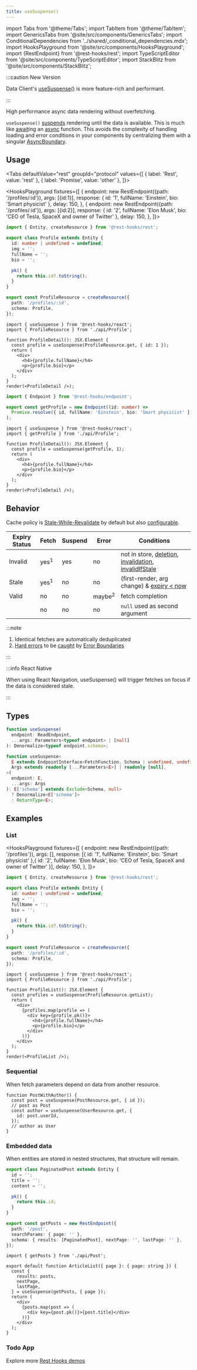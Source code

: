 ```yaml
---
title: useSuspense()
---
```


<head>
  <title>useSuspense() - Simplified data fetching for React</title>
  <meta name="docsearch:pagerank" content="10"/>
</head>

import Tabs from '@theme/Tabs';
import TabItem from '@theme/TabItem';
import GenericsTabs from '@site/src/components/GenericsTabs';
import ConditionalDependencies from '../shared/\_conditional_dependencies.mdx';
import HooksPlayground from '@site/src/components/HooksPlayground';
import {RestEndpoint} from '@rest-hooks/rest';
import TypeScriptEditor from '@site/src/components/TypeScriptEditor';
import StackBlitz from '@site/src/components/StackBlitz';

:::caution New Version

Data Client's [useSuspense()](https://dataclient.io/docs/api/useSuspense) is more feature-rich and performant.

:::

High performance async data rendering without overfetching.

`useSuspense()` [suspends](../getting-started/data-dependency#async-fallbacks) rendering until the data is available. This is much like [await](https://developer.mozilla.org/en-US/docs/Web/JavaScript/Reference/Operators/await)ing an [async](https://developer.mozilla.org/en-US/docs/Web/JavaScript/Reference/Statements/async_function) function. This avoids the complexity of handling loading and error conditions in your components by
centralizing them with a singular [AsyncBoundary](../getting-started/data-dependency.md#async-fallbacks).

## Usage

<Tabs
defaultValue="rest"
groupId="protocol"
values={[
{ label: 'Rest', value: 'rest' },
{ label: 'Promise', value: 'other' },
]}>
<TabItem value="rest">

<HooksPlayground fixtures={[
{
endpoint: new RestEndpoint({path: '/profiles/:id'}),
args: [{id:1}],
response: { id: '1', fullName: 'Einstein', bio: 'Smart physicist' },
delay: 150,
},
{
endpoint: new RestEndpoint({path: '/profiles/:id'}),
args: [{id:2}],
response: { id: '2', fullName: 'Elon Musk', bio: 'CEO of Tesla, SpaceX and owner of Twitter' },
delay: 150,
},
]}>

```typescript title="api/Profile" collapsed
import { Entity, createResource } from '@rest-hooks/rest';

export class Profile extends Entity {
  id: number | undefined = undefined;
  img = '';
  fullName = '';
  bio = '';

  pk() {
    return this.id?.toString();
  }
}

export const ProfileResource = createResource({
  path: '/profiles/:id',
  schema: Profile,
});
```

```tsx title="ProfileList"
import { useSuspense } from '@rest-hooks/react';
import { ProfileResource } from './api/Profile';

function ProfileDetail(): JSX.Element {
  const profile = useSuspense(ProfileResource.get, { id: 1 });
  return (
    <div>
      <h4>{profile.fullName}</h4>
      <p>{profile.bio}</p>
    </div>
  );
}
render(<ProfileDetail />);
```

</HooksPlayground>

</TabItem>
<TabItem value="other">

<HooksPlayground>

```typescript title="api/Profile" collapsed
import { Endpoint } from '@rest-hooks/endpoint';

export const getProfile = new Endpoint((id: number) =>
  Promise.resolve({ id, fullName: 'Einstein', bio: 'Smart physicist' }),
);
```

```tsx title="ProfileList"
import { useSuspense } from '@rest-hooks/react';
import { getProfile } from './api/Profile';

function ProfileDetail(): JSX.Element {
  const profile = useSuspense(getProfile, 1);
  return (
    <div>
      <h4>{profile.fullName}</h4>
      <p>{profile.bio}</p>
    </div>
  );
}
render(<ProfileDetail />);
```

</HooksPlayground>

</TabItem>
</Tabs>

## Behavior

Cache policy is [Stale-While-Revalidate](https://tools.ietf.org/html/rfc5861) by default but also [configurable](../concepts/expiry-policy.md).

| Expiry Status | Fetch           | Suspend | Error             | Conditions                                                                                                                                                                   |
| ------------- | --------------- | ------- | ----------------- | ---------------------------------------------------------------------------------------------------------------------------------------------------------------------------- |
| Invalid       | yes<sup>1</sup> | yes     | no                | not in store, [deletion](/rest/api/createResource#delete), [invalidation](./Controller.md#invalidate), [invalidIfStale](../concepts/expiry-policy.md#endpointinvalidifstale) |
| Stale         | yes<sup>1</sup> | no      | no                | (first-render, arg change) & [expiry &lt; now](../concepts/expiry-policy.md)                                                                                                 |
| Valid         | no              | no      | maybe<sup>2</sup> | fetch completion                                                                                                                                                             |
|               | no              | no      | no                | `null` used as second argument                                                                                                                                               |

:::note

1. Identical fetches are automatically deduplicated
2. [Hard errors](../concepts/expiry-policy.md#error-policy) to be [caught](../getting-started/data-dependency#async-fallbacks) by [Error Boundaries](./AsyncBoundary.md)

:::

:::info React Native

When using React Navigation, useSuspense() will trigger fetches on focus if the data is considered
stale.

:::

<ConditionalDependencies />

## Types

<GenericsTabs>

```typescript
function useSuspense(
  endpoint: ReadEndpoint,
  ...args: Parameters<typeof endpoint> | [null]
): Denormalize<typeof endpoint.schema>;
```

```typescript
function useSuspense<
  E extends EndpointInterface<FetchFunction, Schema | undefined, undefined>,
  Args extends readonly [...Parameters<E>] | readonly [null],
>(
  endpoint: E,
  ...args: Args
): E['schema'] extends Exclude<Schema, null>
  ? Denormalize<E['schema']>
  : ReturnType<E>;
```

</GenericsTabs>

## Examples

### List

<HooksPlayground fixtures={[
{
endpoint: new RestEndpoint({path: '/profiles'}),
args: [],
response: [{ id: '1', fullName: 'Einstein', bio: 'Smart physicist' },{ id: '2', fullName: 'Elon Musk', bio: 'CEO of Tesla, SpaceX and owner of Twitter' }],
delay: 150,
},
]}>

```typescript title="api/Profile" collapsed
import { Entity, createResource } from '@rest-hooks/rest';

export class Profile extends Entity {
  id: number | undefined = undefined;
  img = '';
  fullName = '';
  bio = '';

  pk() {
    return this.id?.toString();
  }
}

export const ProfileResource = createResource({
  path: '/profiles/:id',
  schema: Profile,
});
```

```tsx title="ProfileList"
import { useSuspense } from '@rest-hooks/react';
import { ProfileResource } from './api/Profile';

function ProfileList(): JSX.Element {
  const profiles = useSuspense(ProfileResource.getList);
  return (
    <div>
      {profiles.map(profile => (
        <div key={profile.pk()}>
          <h4>{profile.fullName}</h4>
          <p>{profile.bio}</p>
        </div>
      ))}
    </div>
  );
}
render(<ProfileList />);
```

</HooksPlayground>

### Sequential

When fetch parameters depend on data from another resource.

```tsx
function PostWithAuthor() {
  const post = useSuspense(PostResource.get, { id });
  // post as Post
  const author = useSuspense(UserResource.get, {
    id: post.userId,
  });
  // author as User
}
```

### Embedded data

When entities are stored in nested structures, that structure will remain.

<TypeScriptEditor row={false}>

```typescript title="api/Post
export class PaginatedPost extends Entity {
  id = '';
  title = '';
  content = '';

  pk() {
    return this.id;
  }
}

export const getPosts = new RestEndpoint({
  path: '/post',
  searchParams: { page: '' },
  schema: { results: [PaginatedPost], nextPage: '', lastPage: '' },
});
```

```tsx title="ArticleList"
import { getPosts } from './api/Post';

export default function ArticleList({ page }: { page: string }) {
  const {
    results: posts,
    nextPage,
    lastPage,
  } = useSuspense(getPosts, { page });
  return (
    <div>
      {posts.map(post => (
        <div key={post.pk()}>{post.title}</div>
      ))}
    </div>
  );
}
```

</TypeScriptEditor>

### Todo App

<StackBlitz app="todo-app" file="src/resources/TodoResource.ts,src/pages/Home/TodoList.tsx" />

Explore more [Rest Hooks demos](/demos)
